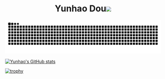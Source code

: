 <h1 align="center">Yunhao Dou<img src="https://media.giphy.com/media/hvRJCLFzcasrR4ia7z/giphy.gif" width="35"></h1>

![](https://raw.githubusercontent.com/YunhaoDou/YunhaoDou/refs/heads/output/github-contribution-grid-snake.svg)

[![Yunhao's GitHub stats](https://github-readme-stats.vercel.app/api?username=YunhaoDou)](https://github.com/anuraghazra/github-readme-stats)

[![trophy](https://github-profile-trophy.vercel.app/?username=YunhaoDou&theme=onedark)](https://github.com/ryo-ma/github-profile-trophy)
